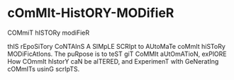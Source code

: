 # cOmMIt-HistORY-MODifieR
COMmiT hISTORy modiFieR

thIS rEpoSiTory CoNTAInS A SIMpLE SCRIpt to AUtoMaTe coMmIt hiSToRy MODiFicAtIons. The puRpose is to teST giT CoMMIt aUtOmATioN, exPlORE How COmmIt hIstorY caN be alTERED, and ExperimenT wIth GeNeratIng cOMmITs usinG scrIpTS.
